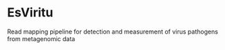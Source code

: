 # EsViritu
 Read mapping pipeline for detection and measurement of virus pathogens from metagenomic data
